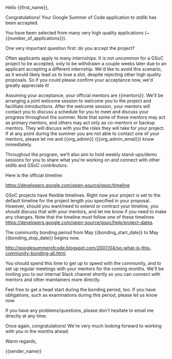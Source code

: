 Hello {{first_name}},

Congratulations! Your Google Summer of Code application to stdlib has been accepted.

You have been selected from many very high quality applications (~{{number_of_applications}}).

One very important question first: do you accept the project?

Often applicants apply to many internships. It is not uncommon for a GSoC project to be accepted, only to be withdrawn a couple weeks later due to an applicant accepting a different internship. We'd like to avoid this scenario, as it would likely lead us to lose a slot, despite rejecting other high quality proposals. So if you could please confirm your acceptance now, we'd greatly appreciate it!

Assuming your acceptance, your official mentors are {{mentors}}. We'll be arranging a joint welcome session to welcome you to the project and facilitate introductions. After the welcome session, your mentors will contact you to discuss a schedule for you to meet and discuss your progress throughout the summer. Note that some of these mentors may act as primary mentors, and others may act only as co-mentors or backup mentors. They will discuss with you the roles they will take for your project. If at any point during the summer you are not able to contact one of your mentors, please let me and {{org_admin}} ({{org_admin_email}}) know immediately.

Throughout the program, we'll also aim to hold weekly stand-ups/demo sessions for you to share what you're working on and connect with other stdlib and GSoC contributors.

Here is the official timeline:

https://developers.google.com/open-source/gsoc/timeline

GSoC projects have flexible timelines. Right now your project is set to the default timeline for the project length you specified in your proposal. However, should you want/need to extend or contract your timeline, you should discuss that with your mentors, and let me know if you need to make any changes. Note that the timeline *must* follow one of these timelines https://developers.google.com/open-source/gsoc/help/project-dates.

The community bonding period from May {{bonding_start_date}} to May {{bonding_stop_date}} begins now.

http://googlesummerofcode.blogspot.com/2007/04/so-what-is-this-community-bonding-all.html.

You should spend this time to get up to speed with the community, and to set up regular meetings with your mentors for the coming months. We'll be inviting you to our internal Slack channel shortly so you can connect with mentors and other maintainers more directly.

Feel free to get a head start during the bonding period, too. If you have obligations, such as examinations during this period, please let us know now.

If you have any problems/questions, please don't hesitate to email me directly at any time.

Once again, congratulations! We're very much looking forward to working with you in the months ahead.

Warm regards,

{{sender_name}}
